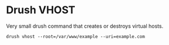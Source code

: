 Drush VHOST
=====

Very small drush command that creates or destroys virtual hosts.


```drush vhost --root=/var/www/example --uri=example.com```
